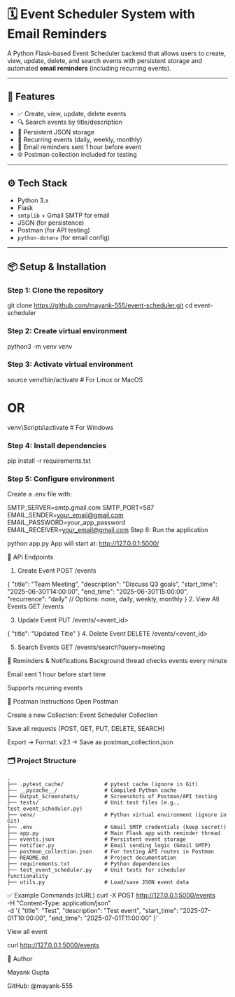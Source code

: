 # 🗓️ Event Scheduler System with Email Reminders

A Python Flask-based Event Scheduler backend that allows users to create, view, update, delete, and search events with persistent storage and automated **email reminders** (including recurring events).

---

## 🚀 Features

- ✅ Create, view, update, delete events
- 🔍 Search events by title/description
- 📁 Persistent JSON storage
- 🔁 Recurring events (daily, weekly, monthly)
- 📧 Email reminders sent 1 hour before event
- 🌐 Postman collection included for testing

---

## ⚙️ Tech Stack

- Python 3.x
- Flask
- `smtplib` + Gmail SMTP for email
- JSON (for persistence)
- Postman (for API testing)
- `python-dotenv` (for email config)

---

## 📦 Setup & Installation

### Step 1: Clone the repository

git clone https://github.com/mayank-555/event-scheduler.git
cd event-scheduler
###  Step 2: Create virtual environment

python3 -m venv venv


### Step 3: Activate virtual environment

source venv/bin/activate   # For Linux or MacOS
# OR
venv\Scripts\activate       # For Windows


### Step 4: Install dependencies

pip install -r requirements.txt
### Step 5: Configure environment

Create a .env file with:

SMTP_SERVER=smtp.gmail.com
SMTP_PORT=587
EMAIL_SENDER=your_email@gmail.com
EMAIL_PASSWORD=your_app_password
EMAIL_RECEIVER=your_email@gmail.com
Step 6: Run the application

python app.py
App will start at: http://127.0.0.1:5000/

📮 API Endpoints
1. Create Event
POST /events

{
  "title": "Team Meeting",
  "description": "Discuss Q3 goals",
  "start_time": "2025-06-30T14:00:00",
  "end_time": "2025-06-30T15:00:00",
  "recurrence": "daily"   // Options: none, daily, weekly, monthly
}
2. View All Events
GET /events

3. Update Event
PUT /events/<event_id>

{
  "title": "Updated Title"
}
4. Delete Event
DELETE /events/<event_id>

5. Search Events
GET /events/search?query=meeting

🔔 Reminders & Notifications
Background thread checks events every minute

Email sent 1 hour before start time

Supports recurring events

🧪 Postman Instructions
Open Postman

Create a new Collection: Event Scheduler Collection

Save all requests (POST, GET, PUT, DELETE, SEARCH)

Export → Format: v2.1 → Save as postman_collection.json

### 🗂 Project Structure

```
.
├── .pytest_cache/             # pytest cache (ignore in Git)
├── __pycache__/               # Compiled Python cache
├── Output_Screenshots/        # Screenshots of Postman/API testing
├── tests/                     # Unit test files (e.g., test_event_scheduler.py)
├── venv/                      # Python virtual environment (ignore in Git)
├── .env                       # Gmail SMTP credentials (keep secret!)
├── app.py                     # Main Flask app with reminder thread
├── events.json                # Persistent event storage
├── notifier.py                # Email sending logic (Gmail SMTP)
├── postman_collection.json    # For testing API routes in Postman
├── README.md                  # Project documentation
├── requirements.txt           # Python dependencies
├── test_event_scheduler.py    # Unit tests for scheduler functionality
├── utils.py                   # Load/save JSON event data
```



✅ Example Commands (cURL)
curl -X POST http://127.0.0.1:5000/events \
  -H "Content-Type: application/json" \
  -d '{
    "title": "Test",
    "description": "Test event",
    "start_time": "2025-07-01T10:00:00",
    "end_time": "2025-07-01T11:00:00"
  }'


View all event 

curl http://127.0.0.1:5000/events



📧 Author


Mayank Gupta


GitHub: @mayank-555

